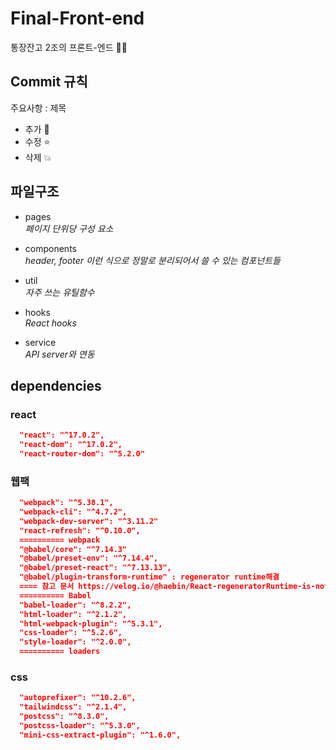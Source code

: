 # Final-Front-end

통장잔고 2조의 프론트-엔드 🤾‍♀️

## Commit 규칙

주요사항 : 제목
- 추가 :whale: 
- 수정 :star:
- 삭제 :boom:


## 파일구조

- pages  
  _페이지 단위당 구성 요소_

- components  
  _header, footer 이런 식으로 정말로 분리되어서 쓸 수 있는 컴포넌트들_

- util  
  _자주 쓰는 유틸함수_

- hooks  
  _React hooks_

- service  
  _API server와 연동_

## dependencies

### react

```json
  "react": "^17.0.2",
  "react-dom": "^17.0.2",
  "react-router-dom": "^5.2.0"
```

### 웹팩

```json
  "webpack": "^5.38.1",
  "webpack-cli": "^4.7.2",
  "webpack-dev-server": "^3.11.2"
  "react-refresh": "^0.10.0",
  ========== webpack
  "@babel/core": "^7.14.3"
  "@babel/preset-env": "^7.14.4",
  "@babel/preset-react": "^7.13.13",
  "@babel/plugin-transform-runtime" : regenerator runtime해결
  ==== 참고 문서 https://velog.io/@haebin/React-regeneratorRuntime-is-not-defined-%EC%97%90%EB%9F%AC-%ED%95%B4%EA%B2%B0
  ========== Babel
  "babel-loader": "^8.2.2",
  "html-loader": "^2.1.2",
  "html-webpack-plugin": "^5.3.1",
  "css-loader": "^5.2.6",
  "style-loader": "^2.0.0",
  ========== loaders
```

### css

```json
  "autoprefixer": "^10.2.6",
  "tailwindcss": "^2.1.4",
  "postcss": "^8.3.0",
  "postcss-loader": "^5.3.0",
  "mini-css-extract-plugin": "^1.6.0",
```

